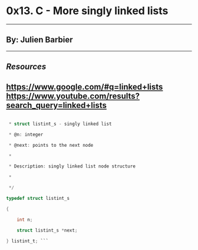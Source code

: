 # **0x13. C - More singly linked lists**
---
## By: Julien Barbier
---
## **_Resources_**
https://www.google.com/#q=linked+lists
https://www.youtube.com/results?search_query=linked+lists
---
```C /**

 * struct listint_s - singly linked list

 * @n: integer

 * @next: points to the next node

 *

 * Description: singly linked list node structure

 * 

 */

typedef struct listint_s

{

    int n;

    struct listint_s *next;

} listint_t; ```
